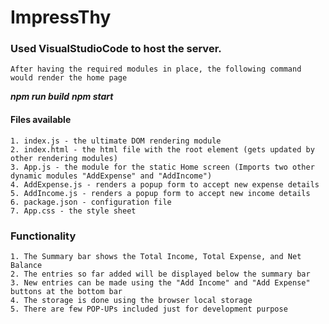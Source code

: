 # ImpressThy
### Used VisualStudioCode to host the server.
	After having the required modules in place, the following command would render the home page
***npm run build***
***npm start***
#### Files available
	1. index.js - the ultimate DOM rendering module	
	2. index.html - the html file with the root element (gets updated by other rendering modules)
	3. App.js - the module for the static Home screen (Imports two other dynamic modules "AddExpense" and "AddIncome")
	4. AddExpense.js - renders a popup form to accept new expense details
	5. AddIncome.js - renders a popup form to accept new income details
	6. package.json - configuration file
	7. App.css - the style sheet
	
	
### Functionality
	1. The Summary bar shows the Total Income, Total Expense, and Net Balance
	2. The entries so far added will be displayed below the summary bar
	3. New entries can be made using the "Add Income" and "Add Expense" buttons at the bottom bar
	4. The storage is done using the browser local storage
	5. There are few POP-UPs included just for development purpose
